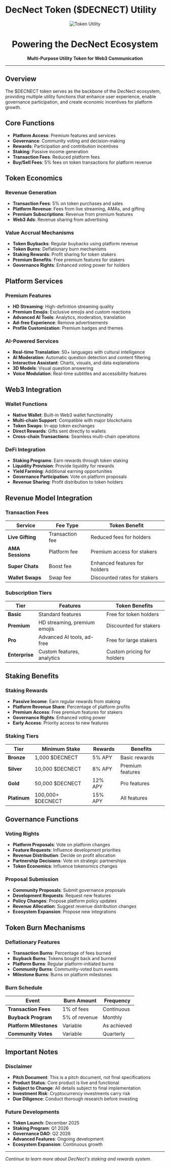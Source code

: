 # DecNect Token ($DECNECT) Utility

<div align="center">

![Token Utility](https://via.placeholder.com/400x200/1a1a1a/ffffff?text=Token+Utility)

# Powering the DecNect Ecosystem

**Multi-Purpose Utility Token for Web3 Communication**

</div>

---

## Overview

The $DECNECT token serves as the backbone of the DecNect ecosystem, providing multiple utility functions that enhance user experience, enable governance participation, and create economic incentives for platform growth.

## Core Functions

- **Platform Access**: Premium features and services
- **Governance**: Community voting and decision-making
- **Rewards**: Participation and contribution incentives
- **Staking**: Passive income generation
- **Transaction Fees**: Reduced platform fees
- **Buy/Sell Fees**: 5% fees on token transactions for platform revenue

## Token Economics

### Revenue Generation
- **Transaction Fees**: 5% on token purchases and sales
- **Platform Revenue**: Fees from live streaming, AMAs, and gifting
- **Premium Subscriptions**: Revenue from premium features
- **Web3 Ads**: Revenue sharing from advertising

### Value Accrual Mechanisms
- **Token Buybacks**: Regular buybacks using platform revenue
- **Token Burns**: Deflationary burn mechanisms
- **Staking Rewards**: Profit sharing for token stakers
- **Premium Benefits**: Free premium features for stakers
- **Governance Rights**: Enhanced voting power for holders

## Platform Services

### Premium Features
- **HD Streaming**: High-definition streaming quality
- **Premium Emojis**: Exclusive emojis and custom reactions
- **Advanced AI Tools**: Analytics, moderation, translation
- **Ad-free Experience**: Remove advertisements
- **Profile Customization**: Premium badges and themes

### AI-Powered Services
- **Real-time Translation**: 50+ languages with cultural intelligence
- **AI Moderation**: Automatic question detection and content filtering
- **Interactive Assistant**: Charts, visuals, and data explanations
- **3D Models**: Visual question answering
- **Voice Modulation**: Real-time subtitles and accessibility features

## Web3 Integration

### Wallet Functions
- **Native Wallet**: Built-in Web3 wallet functionality
- **Multi-chain Support**: Compatible with major blockchains
- **Token Swaps**: In-app token exchanges
- **Direct Rewards**: Gifts sent directly to wallets
- **Cross-chain Transactions**: Seamless multi-chain operations

### DeFi Integration
- **Staking Programs**: Earn rewards through token staking
- **Liquidity Provision**: Provide liquidity for rewards
- **Yield Farming**: Additional earning opportunities
- **Governance Participation**: Vote on platform proposals
- **Revenue Sharing**: Profit distribution to token holders

## Revenue Model Integration

### Transaction Fees
| **Service** | **Fee Type** | **Token Benefit** |
|-------------|--------------|------------------|
| **Live Gifting** | Transaction fee | Reduced fees for holders |
| **AMA Sessions** | Platform fee | Premium access for stakers |
| **Super Chats** | Boost fee | Enhanced features for holders |
| **Wallet Swaps** | Swap fee | Discounted rates for stakers |

### Subscription Tiers
| **Tier** | **Features** | **Token Benefits** |
|----------|--------------|------------------|
| **Basic** | Standard features | Free for token holders |
| **Premium** | HD streaming, premium emojis | Discounted for stakers |
| **Pro** | Advanced AI tools, ad-free | Free for large stakers |
| **Enterprise** | Custom features, analytics | Custom pricing for holders |

## Staking Benefits

### Staking Rewards
- **Passive Income**: Earn regular rewards from staking
- **Platform Revenue Share**: Percentage of platform profits
- **Premium Access**: Free premium features for stakers
- **Governance Rights**: Enhanced voting power
- **Early Access**: Priority access to new features

### Staking Tiers
| **Tier** | **Minimum Stake** | **Rewards** | **Benefits** |
|----------|------------------|-------------|-------------|
| **Bronze** | 1,000 $DECNECT | 5% APY | Basic rewards |
| **Silver** | 10,000 $DECNECT | 8% APY | Premium features |
| **Gold** | 50,000 $DECNECT | 12% APY | Pro features |
| **Platinum** | 100,000+ $DECNECT | 15% APY | All features |

## Governance Functions

### Voting Rights
- **Platform Proposals**: Vote on platform changes
- **Feature Requests**: Influence development priorities
- **Revenue Distribution**: Decide on profit allocation
- **Partnership Decisions**: Vote on strategic partnerships
- **Token Economics**: Influence tokenomics changes

### Proposal Submission
- **Community Proposals**: Submit governance proposals
- **Development Requests**: Request new features
- **Policy Changes**: Propose platform policy updates
- **Revenue Allocation**: Suggest revenue distribution changes
- **Ecosystem Expansion**: Propose new integrations

## Token Burn Mechanisms

### Deflationary Features
- **Transaction Burns**: Percentage of fees burned
- **Buyback Burns**: Tokens bought back and burned
- **Platform Burns**: Regular platform-initiated burns
- **Community Burns**: Community-voted burn events
- **Milestone Burns**: Burns on platform milestones

### Burn Schedule
| **Event** | **Burn Amount** | **Frequency** |
|-----------|-----------------|---------------|
| **Transaction Fees** | 1% of fees | Continuous |
| **Buyback Program** | 5% of revenue | Monthly |
| **Platform Milestones** | Variable | As achieved |
| **Community Votes** | Variable | Quarterly |

## Important Notes

### Disclaimer
- **Pitch Document**: This is a pitch document, not final specifications
- **Product Status**: Core product is live and functional
- **Subject to Change**: All details subject to final implementation
- **Investment Risk**: Cryptocurrency investments carry risk
- **Due Diligence**: Conduct thorough research before investing

### Future Developments
- **Token Launch**: December 2025
- **Staking Program**: Q1 2026
- **Governance DAO**: Q2 2026
- **Advanced Features**: Ongoing development
- **Ecosystem Expansion**: Continuous growth

---

*Continue to learn more about DecNect's staking and rewards system.*